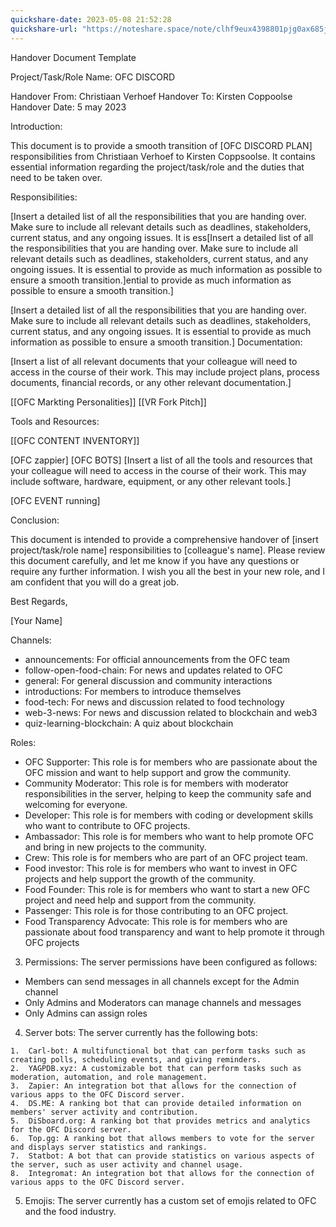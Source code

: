 ```yaml
---
quickshare-date: 2023-05-08 21:52:28
quickshare-url: "https://noteshare.space/note/clhf9eux4398801pjg0ax685j#b4KZPYOsfh9txR1qT8P+1SEGJZe7LcUvTLtnKP2TiyU"
---
```

Handover Document Template

Project/Task/Role Name: OFC DISCORD

Handover From: Christiaan Verhoef Handover To: Kirsten Coppoolse Handover Date: 5 may 2023

Introduction:

This document is to provide a smooth transition of [OFC DISCORD PLAN] responsibilities from Christiaan Verhoef to Kirsten Coppsoolse. It contains essential information regarding the project/task/role and the duties that need to be taken over.

Responsibilities:
		
[Insert a detailed list of all the responsibilities that you are handing over. Make sure to include all relevant details such as deadlines, stakeholders, current status, and any ongoing issues. It is ess[Insert a detailed list of all the responsibilities that you are handing over. Make sure to include all relevant details such as deadlines, stakeholders, current status, and any ongoing issues. It is essential to provide as much information as possible to ensure a smooth transition.]ential to provide as much information as possible to ensure a smooth transition.]

[Insert a detailed list of all the responsibilities that you are handing over. Make sure to include all relevant details such as deadlines, stakeholders, current status, and any ongoing issues. It is essential to provide as much information as possible to ensure a smooth transition.]
Documentation:

[Insert a list of all relevant documents that your colleague will need to access in the course of their work. This may include project plans, process documents, financial records, or any other relevant documentation.]

[[OFC Markting Personalities]]
[[VR Fork Pitch]]

Tools and Resources:

[[OFC CONTENT INVENTORY]]

[OFC zappier]
[OFC BOTS]
[Insert a list of all the tools and resources that your colleague will need to access in the course of their work. This may include software, hardware, equipment, or any other relevant tools.]

[OFC EVENT running]

Conclusion:

This document is intended to provide a comprehensive handover of [insert project/task/role name] responsibilities to [colleague's name]. Please review this document carefully, and let me know if you have any questions or require any further information. I wish you all the best in your new role, and I am confident that you will do a great job.

Best Regards,

[Your Name]

Channels:

-   announcements: For official announcements from the OFC team
-   follow-open-food-chain: For news and updates related to OFC
-   general: For general discussion and community interactions
-   introductions: For members to introduce themselves
-   food-tech: For news and discussion related to food technology
-   web-3-news: For news and discussion related to blockchain and web3
-   quiz-learning-blockchain: A quiz about blockchain


Roles:

-   OFC Supporter: This role is for members who are passionate about the OFC mission and want to help support and grow the community.
-   Community Moderator: This role is for members with moderator responsibilities in the server, helping to keep the community safe and welcoming for everyone.
-   Developer: This role is for members with coding or development skills who want to contribute to OFC projects.
-   Ambassador: This role is for members who want to help promote OFC and bring in new projects to the community.
-   Crew: This role is for members who are part of an OFC project team.
-   Food investor: This role is for members who want to invest in OFC projects and help support the growth of the community.
-   Food Founder: This role is for members who want to start a new OFC project and need help and support from the community.
-   Passenger: This role is for those contributing to an OFC project.
-   Food Transparency Advocate: This role is for members who are passionate about food transparency and want to help promote it through OFC projects


3.  Permissions: The server permissions have been configured as follows:

-   Members can send messages in all channels except for the Admin channel
-   Only Admins and Moderators can manage channels and messages
-   Only Admins can assign roles

4.  Server bots: The server currently has the following bots:

```
1.  Carl-bot: A multifunctional bot that can perform tasks such as creating polls, scheduling events, and giving reminders.
2.  YAGPDB.xyz: A customizable bot that can perform tasks such as moderation, automation, and role management.
3.  Zapier: An integration bot that allows for the connection of various apps to the OFC Discord server.
4.  DS.ME: A ranking bot that can provide detailed information on members' server activity and contribution.
5.  DiSboard.org: A ranking bot that provides metrics and analytics for the OFC Discord server.
6.  Top.gg: A ranking bot that allows members to vote for the server and displays server statistics and rankings.
7.  Statbot: A bot that can provide statistics on various aspects of the server, such as user activity and channel usage.
8.  Integromat: An integration bot that allows for the connection of various apps to the OFC Discord server.
```


5.  Emojis: The server currently has a custom set of emojis related to OFC and the food industry.